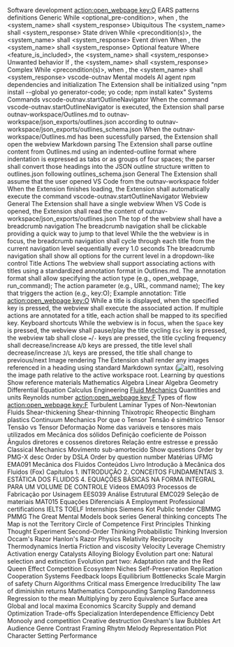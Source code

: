 Software development [action:open_webpage key:O](https://example.com)
    EARS patterns definitions
        Generic
            While <optional_pre-condition>, when <trigger>, the <system_name> shall <system_response>
        Ubiquitous
            The <system_name> shall <system_response>
        State driven
            While <precondition(s)>, the <system_name> shall <system_response>
        Event driven
            When <trigger>, the <system_name> shall <system_response>
        Optional feature
            Where <feature_is_included>, the <system_name> shall <system_response>
        Unwanted behavior
            If <trigger>, the <system_name> shall <system_response>
        Complex
            While <precondition(s)>, when <trigger>, the <system_name> shall <system_response>
    vscode-outnav
        Mental models
            AI agent
                npm dependencies and initialization
                    The Extension shall be initialized using "npm install --global yo generator-code; yo code; npm install katex"
                Systems
                    Commands
                        vscode-outnav.startOutlineNavigator
                            When the command vscode-outnav.startOutlineNavigator is executed, the Extension shall parse outnav-workspace/Outlines.md to outnav-workspace/json_exports/outlines.json according to outnav-workspace/json_exports/outlines_schema.json
                            When the outnav-workspace/Outlines.md has been sucessfully parsed, the Extension shall open the webview
                    Markdown parsing
                        The Extension shall parse outline content from Outlines.md using an indented-outline format where indentation is expressed as tabs or as groups of four spaces; the parser shall convert those headings into the JSON outline structure written to outlines.json following outlines_schema.json
                    General
                        The Extension shall assume that the user opened VS Code from the outnav-workspace folder
                        When the Extension finishes loading, the Extension shall automatically execute the command vscode-outnav.startOutlineNavigator
                    Webview
                        General
                            The Extension shall have a single webview
                            When VS Code is opened, the Extension shall read the content of outnav-workspace/json_exports/outlines.json
                            The top of the webview shall have a breadcrumb navigation
                            The breadcrumb navigation shall be clickable providing a quick way to jump to that level
                            While the the webview is in focus, the breadcrumb navigation shall cycle through each title from the current navigation level sequentially every 1.0 seconds
                            The breadcrumb navigation shall show all options for the current level in a dropdown-like control
                        Title Actions
                            The webview shall support associating actions with titles using a standardized annotation format in Outlines.md.
                            The annotation format shall allow specifying the action type (e.g., open_webpage, run_command); The action parameter (e.g., URL, command name); The key that triggers the action (e.g., key:O); Example annotation: Title [action:open_webpage key:O](https://example.com)
                            While a title is displayed, when the specified key is pressed, the webview shall execute the associated action.
                            If multiple actions are annotated for a title, each action shall be mapped to its specified key.
                        Keyboard shortcuts
                            While the webview is in focus, when the 
                                `Space` key is pressed, the webview shall pause/play the title cycling
                                `Esc` key is pressed, the webview tab shall close
                                `=`/`-` keys are pressed, the title cycling frequency shall decrease/increase
                                `A`/`D` keys are pressed, the title level shall decrease/increase
                                `J`/`L` keys are pressed, the title shall change to previous/next
                        Image rendering
                            The Extension shall render any images referenced in a heading using standard Markdown syntax (![alt](src)), resolving the image path relative to the active workspace root.
Learning by questions
    Show reference materials
        Mathematics
            Algebra
            Linear Algebra
            Geometry
            Differential Equation
            Calculus
        Engineering
            [Fluid Mechanics](Premises.md#fluid-mechanics) 
                Quantities and units
                    Reynolds number [action:open_webpage key:F](https://en.wikipedia.org/wiki/Reynolds_number)
                Types of flow [action:open_webpage key:F](https://en.wikipedia.org/wiki/Laminar_flow)
                    Turbulent
                    Laminar
                Types of Non-Newtonian Fluids
                    Shear-thickening
                    Shear-thinning
                    Thixotropic
                    Rheopectic
                    Bingham plastics
            Continuum Mechanics
                Por que o Tensor Tensão é simétrico
                Tensor Tensão vs Tensor Deformação
                Nome das variáveis e tensores mais utilizados em Mecânica dos sólidos
                Definição coeficiente de Poisson
                Ângulos diretores e cossenos diretores
                Relação entre estresse e pressão
            Classical Mechanics
                Movimento sub-amortecido
    Show questions
        Order by PMG-X desc
        Order by DSLA
        Order by question number
Matérias UFMG
    EMA091 Mecânica dos Fluidos
        Conteúdos
            Livro Introdução à Mecânica dos Fluidos (Fox)
                    Capítulos
                        1. INTRODUÇÃO
                        2. CONCEITOS FUNDAMENTAIS
                        3. ESTÁTICA DOS FLUIDOS
                        4. EQUAÇÕES BÁSICAS NA FORMA INTEGRAL PARA UM VOLUME DE CONTROLE
            Vídeos
    EMA093 Processos de Fabricação por Usinagem
    EES039 Análise Estrutural
    EMC029 Seleção de materiais
    MAT015 Equações Diferenciais A
Employment
    Professional certifications
        IELTS
        TOELF
    Internships
        Siemens
        Kot
    Public tender
        CBMMG
        PMMG
The Great Mental Models book series
    General thinking concepts
        The Map is not the Territory
        Circle of Competence
        First Principles Thinking
        Thought Experiment
        Second-Order Thinking
        Probabilistic Thinking
        Inversion
        Occam's Razor
        Hanlon's Razor
    Physics
        Relativity
        Reciprocity
        Thermodynamics
        Inertia
        Friction and viscosity
        Velocity
        Leverage
    Chemistry
        Activation energy
        Catalysts
        Alloying
    Biology
        Evolution part one: Natural selection and extinction
        Evolution part two: Adaptation rate and the Red Queen Effect
        Competition
        Ecosystem
        Niches
        Self-Preservation
        Replication
        Cooperation
    Systems
        Feedback loops
        Equilibrium
        Bottlenecks
        Scale
        Margin of safety
        Churn
        Algorithms
        Critical mass
        Emergence
        Irreducibility
        The law of diminishin returns
    Mathematics
        Compounding
        Sampling
        Randomness
        Regression to the mean
        Multiplying by zero
        Equivalence
        Surface area
        Global and local maxima
    Economics
        Scarcity
        Supply and demand
        Optimization
        Trade-offs
        Specialization
        Interdependence
        Efficiency
        Debt
        Monooly and competition
        Creative destruction
        Gresham's law
        Bubbles
    Art
        Audience
        Genre
        Contrast
        Framing
        Rhytm
        Melody
        Representation
        Plot
        Character
        Setting
        Performance

